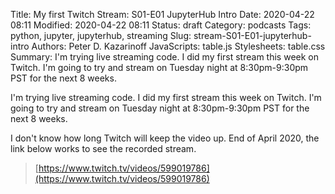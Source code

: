 Title: My first Twitch Stream: S01-E01 JupyterHub Intro
Date: 2020-04-22 08:11
Modified: 2020-04-22 08:11
Status: draft
Category: podcasts
Tags: python, jupyter, jupyterhub, streaming
Slug: stream-S01-E01-jupyterhub-intro
Authors: Peter D. Kazarinoff
JavaScripts: table.js
Stylesheets: table.css
Summary: I'm trying live streaming code. I did my first stream this week on Twitch. I'm going to try and stream on Tuesday night at 8:30pm-9:30pm PST for the next 8 weeks.

I'm trying live streaming code. I did my first stream this week on Twitch. I'm going to try and stream on Tuesday night at 8:30pm-9:30pm PST for the next 8 weeks.

I don't know how long Twitch will keep the video up. End of April 2020, the link below works to see the recorded stream.

 > [https://www.twitch.tv/videos/599019786](https://www.twitch.tv/videos/599019786)


